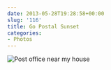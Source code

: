 ```yaml
---
date: 2013-05-28T19:28:58+00:00
slug: '116'
title: Go Postal Sunset
categories:
- Photos
---
```


![Post office near my house](/images/2013/May_28__2013_at_1149PM_-_Go_postal_sunset.jpg)